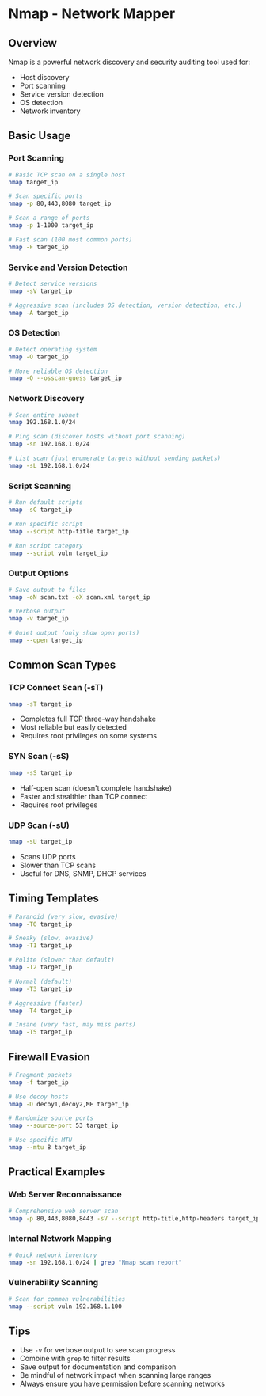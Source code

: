 # Nmap - Network Mapper

## Overview
Nmap is a powerful network discovery and security auditing tool used for:
- Host discovery
- Port scanning
- Service version detection
- OS detection
- Network inventory

## Basic Usage

### Port Scanning
```bash
# Basic TCP scan on a single host
nmap target_ip

# Scan specific ports
nmap -p 80,443,8080 target_ip

# Scan a range of ports
nmap -p 1-1000 target_ip

# Fast scan (100 most common ports)
nmap -F target_ip
```

### Service and Version Detection
```bash
# Detect service versions
nmap -sV target_ip

# Aggressive scan (includes OS detection, version detection, etc.)
nmap -A target_ip
```

### OS Detection
```bash
# Detect operating system
nmap -O target_ip

# More reliable OS detection
nmap -O --osscan-guess target_ip
```

### Network Discovery
```bash
# Scan entire subnet
nmap 192.168.1.0/24

# Ping scan (discover hosts without port scanning)
nmap -sn 192.168.1.0/24

# List scan (just enumerate targets without sending packets)
nmap -sL 192.168.1.0/24
```

### Script Scanning
```bash
# Run default scripts
nmap -sC target_ip

# Run specific script
nmap --script http-title target_ip

# Run script category
nmap --script vuln target_ip
```

### Output Options
```bash
# Save output to files
nmap -oN scan.txt -oX scan.xml target_ip

# Verbose output
nmap -v target_ip

# Quiet output (only show open ports)
nmap --open target_ip
```

## Common Scan Types

### TCP Connect Scan (-sT)
```bash
nmap -sT target_ip
```
- Completes full TCP three-way handshake
- Most reliable but easily detected
- Requires root privileges on some systems

### SYN Scan (-sS)
```bash
nmap -sS target_ip
```
- Half-open scan (doesn't complete handshake)
- Faster and stealthier than TCP connect
- Requires root privileges

### UDP Scan (-sU)
```bash
nmap -sU target_ip
```
- Scans UDP ports
- Slower than TCP scans
- Useful for DNS, SNMP, DHCP services

## Timing Templates
```bash
# Paranoid (very slow, evasive)
nmap -T0 target_ip

# Sneaky (slow, evasive)
nmap -T1 target_ip

# Polite (slower than default)
nmap -T2 target_ip

# Normal (default)
nmap -T3 target_ip

# Aggressive (faster)
nmap -T4 target_ip

# Insane (very fast, may miss ports)
nmap -T5 target_ip
```

## Firewall Evasion
```bash
# Fragment packets
nmap -f target_ip

# Use decoy hosts
nmap -D decoy1,decoy2,ME target_ip

# Randomize source ports
nmap --source-port 53 target_ip

# Use specific MTU
nmap --mtu 8 target_ip
```

## Practical Examples

### Web Server Reconnaissance
```bash
# Comprehensive web server scan
nmap -p 80,443,8080,8443 -sV --script http-title,http-headers target_ip
```

### Internal Network Mapping
```bash
# Quick network inventory
nmap -sn 192.168.1.0/24 | grep "Nmap scan report"
```

### Vulnerability Scanning
```bash
# Scan for common vulnerabilities
nmap --script vuln 192.168.1.100
```

## Tips
- Use `-v` for verbose output to see scan progress
- Combine with `grep` to filter results
- Save output for documentation and comparison
- Be mindful of network impact when scanning large ranges
- Always ensure you have permission before scanning networks